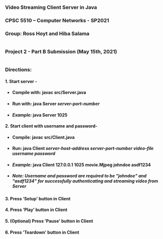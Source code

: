 ### Video Streaming Client Server in Java
### CPSC 5510 – Computer Networks - SP2021
### Group: Ross Hoyt and Hiba Salama
#
### Project 2 - Part B Submission (May 15th, 2021)
#
### Directions:
#### 1.	Start server -
* #### Compile with:  javac src/Server.java
* #### Run with: java Server *server-port-number*
* #### *Example:*  java Server 1025
#### 2.	Start client with username and password-
* #### Compile: javac src/Client.java
* #### Run: java Client *server-host-address server-port-number video-file username password*
* #### *Example:* java Client 127.0.0.1 1025 movie.Mjpeg johndoe asdf1234
* ##### *Note: Username and password are required to be "johndoe" and "asdf1234" for successfully authenticating and streaming video from Server*
#### 3.	Press ‘Setup’ button in Client
#### 4.	Press ‘Play’ button in Client
#### 5. (Optional) Press 'Pause' button in Client
#### 6. Press 'Teardown' button in Client
